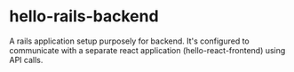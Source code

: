 # hello-rails-backend
A rails application setup purposely for backend. It's configured to communicate with a separate react application (hello-react-frontend) using API calls.
